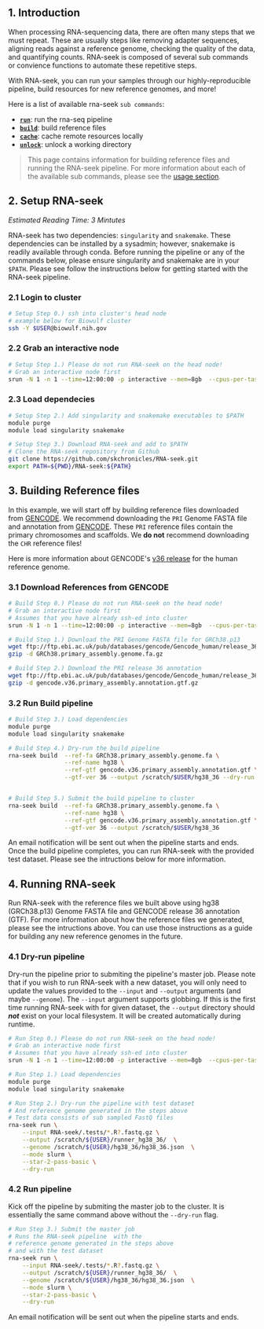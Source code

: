 ## 1. Introduction

When processing RNA-sequencing data, there are often many steps that we must repeat. These are usually steps like removing adapter sequences, aligning reads against a reference genome, checking the quality of the data, and quantifying counts. RNA-seek is composed of several sub commands or convience functions to automate these repetitive steps.

With RNA-seek, you can run your samples through our highly-reproducible pipeline, build resources for new reference genomes, and more!

Here is a list of available rna-seek `sub commands`:
   
 - [**`run`**](../run): run the rna-seq pipeline   
 - [**`build`**](../build): build reference files   
 - [**`cache`**](../cache): cache remote resources locally  
 - [**`unlock`**](../unlock): unlock a working directory  

> This page contains information for building reference files and running the RNA-seek pipeline. For more information about each of the available sub commands, please see the [usage section](). 

## 2. Setup RNA-seek
_Estimated Reading Time: 3 Mintutes_

RNA-seek has two dependencies: `singularity` and `snakemake`. These dependencies can be installed by a sysadmin; however, snakemake is readily available through conda. Before running the pipeline or any of the commands below, please ensure singularity and snakemake are in your `$PATH`. Please see follow the instructions below for getting started with the RNA-seek pipeline.

### 2.1 Login to cluster
```bash
# Setup Step 0.) ssh into cluster's head node
# example below for Biowulf cluster
ssh -Y $USER@biowulf.nih.gov
```


### 2.2 Grab an interactive node
```bash 
# Setup Step 1.) Please do not run RNA-seek on the head node!
# Grab an interactive node first
srun -N 1 -n 1 --time=12:00:00 -p interactive --mem=8gb  --cpus-per-task=4 --pty bash
```

### 2.3 Load dependecies
```bash 
# Setup Step 2.) Add singularity and snakemake executables to $PATH
module purge
module load singularity snakemake

# Setup Step 3.) Download RNA-seek and add to $PATH
# Clone the RNA-seek repository from Github
git clone https://github.com/skchronicles/RNA-seek.git
export PATH=${PWD}/RNA-seek:${PATH}
```

## 3. Building Reference files

In this example, we will start off by building reference files downloaded from [GENCODE](https://www.gencodegenes.org/). We recommend downloading the `PRI` Genome FASTA file and annotation from [GENCODE](https://www.gencodegenes.org/). These `PRI` reference files contain the primary chromosomes and scaffolds. We **do not** recommend downloading the `CHR` reference files! 

Here is more information about GENCODE's [v36 release](https://www.gencodegenes.org/human/release_36.html) for the human reference genome.

### 3.1 Download References from GENCODE

```bash
# Build Step 0.) Please do not run RNA-seek on the head node!
# Grab an interactive node first
# Assumes that you have already ssh-ed into cluster
srun -N 1 -n 1 --time=12:00:00 -p interactive --mem=8gb  --cpus-per-task=4 --pty bash

# Build Step 1.) Download the PRI Genome FASTA file for GRCh38.p13
wget ftp://ftp.ebi.ac.uk/pub/databases/gencode/Gencode_human/release_36/GRCh38.primary_assembly.genome.fa.gz
gzip -d GRCh38.primary_assembly.genome.fa.gz

# Build Step 2.) Download the PRI release 36 annotation
wget ftp://ftp.ebi.ac.uk/pub/databases/gencode/Gencode_human/release_36/gencode.v36.primary_assembly.annotation.gtf.gz
gzip -d gencode.v36.primary_assembly.annotation.gtf.gz
```

### 3.2 Run Build pipeline 
```bash
# Build Step 3.) Load dependencies
module purge
module load singularity snakemake

# Build Step 4.) Dry-run the build pipeline
rna-seek build  --ref-fa GRCh38.primary_assembly.genome.fa \
                --ref-name hg38 \
                --ref-gtf gencode.v36.primary_assembly.annotation.gtf \
                --gtf-ver 36 --output /scratch/$USER/hg38_36 --dry-run


# Build Step 5.) Submit the build pipeline to cluster
rna-seek build  --ref-fa GRCh38.primary_assembly.genome.fa \
                --ref-name hg38 \
                --ref-gtf gencode.v36.primary_assembly.annotation.gtf \
                --gtf-ver 36 --output /scratch/$USER/hg38_36 
```

An email notification will be sent out when the pipeline starts and ends. Once the build pipeline completes, you can run RNA-seek with the provided test dataset. Please see the intructions below for more information.

## 4. Running RNA-seek 

Run RNA-seek with the reference files we built above using hg38 (GRCh38.p13) Genome FASTA file and GENCODE release 36 annotation (GTF). For more information about how the reference files we generated, please see the intructions above. You can use those instructions as a guide for building any new reference genomes in the future. 


### 4.1 Dry-run pipeline 

Dry-run the pipeline prior to submiting the pipeline's master job. Please note that if you wish to run RNA-seek with a new dataset, you will only need to update the values provided to the `--input` and `--output` arguments (and maybe `--genome`). The `--input` argument supports globbing. If this is the first time running RNA-seek with for given dataset, the `--output` directory should _**not**_ exist on your local filesystem. It will be created automatically during runtime.

```bash
# Run Step 0.) Please do not run RNA-seek on the head node!
# Grab an interactive node first
# Assumes that you have already ssh-ed into cluster
srun -N 1 -n 1 --time=12:00:00 -p interactive --mem=8gb  --cpus-per-task=4 --pty bash

# Run Step 1.) Load dependencies
module purge
module load singularity snakemake

# Run Step 2.) Dry-run the pipeline with test dataset
# And reference genome generated in the steps above
# Test data consists of sub sampled FastQ files 
rna-seek run \
    --input RNA-seek/.tests/*.R?.fastq.gz \
    --output /scratch/${USER}/runner_hg38_36/  \
    --genome /scratch/${USER}/hg38_36/hg38_36.json  \
    --mode slurm \
    --star-2-pass-basic \
    --dry-run
```

### 4.2 Run pipeline 

Kick off the pipeline by submiting the master job to the cluster. It is essentially the same command above without the `--dry-run` flag. 

```bash
# Run Step 3.) Submit the master job
# Runs the RNA-seek pipeline  with the 
# reference genome generated in the steps above
# and with the test dataset
rna-seek run \
    --input RNA-seek/.tests/*.R?.fastq.gz \
    --output /scratch/${USER}/runner_hg38_36/  \
    --genome /scratch/${USER}/hg38_36/hg38_36.json  \
    --mode slurm \
    --star-2-pass-basic \
    --dry-run
```

An email notification will be sent out when the pipeline starts and ends.